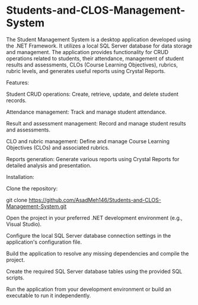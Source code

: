 # Students-and-CLOS-Management-System

The Student Management System is a desktop application developed using the .NET Framework. It utilizes a local SQL Server database for data storage and management. The application provides functionality for CRUD operations related to students, their attendance, management of student results and assessments, CLOs (Course Learning Objectives), rubrics, rubric levels, and generates useful reports using Crystal Reports.

Features:

Student CRUD operations: Create, retrieve, update, and delete student records.

Attendance management: Track and manage student attendance.

Result and assessment management: Record and manage student results and assessments.

CLO and rubric management: Define and manage Course Learning Objectives (CLOs) and associated rubrics.

Reports generation: Generate various reports using Crystal Reports for detailed analysis and presentation.

Installation:

Clone the repository:

git clone https://github.com/AsadMeh146/Students-and-CLOS-Management-System.git

Open the project in your preferred .NET development environment (e.g., Visual Studio).

Configure the local SQL Server database connection settings in the application's configuration file.

Build the application to resolve any missing dependencies and compile the project.

Create the required SQL Server database tables using the provided SQL scripts.

Run the application from your development environment or build an executable to run it independently.

